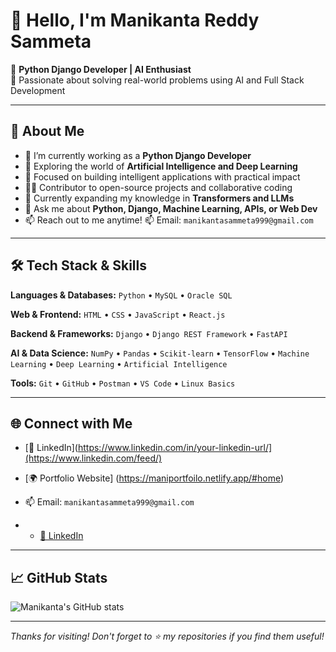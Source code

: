 # 👋 Hello, I'm Manikanta Reddy Sammeta

🚀 **Python Django Developer | AI Enthusiast**  
🎯 Passionate about solving real-world problems using AI and Full Stack Development

---

## 💼 About Me

- 🔭 I’m currently working as a **Python Django Developer**
- 🤖 Exploring the world of **Artificial Intelligence and Deep Learning**
- 🧠 Focused on building intelligent applications with practical impact
- 🧑‍💻 Contributor to open-source projects and collaborative coding
- 🌱 Currently expanding my knowledge in **Transformers and LLMs**
- 💬 Ask me about **Python, Django, Machine Learning, APIs, or Web Dev**
- 📫 Reach out to me anytime!   📫 Email: `manikantasammeta999@gmail.com`

---

## 🛠️ Tech Stack & Skills

**Languages & Databases:**
`Python` • `MySQL` • `Oracle SQL`

**Web & Frontend:**
`HTML` • `CSS` • `JavaScript` • `React.js`

**Backend & Frameworks:**
`Django` • `Django REST Framework` • `FastAPI`

**AI & Data Science:**
`NumPy` • `Pandas` • `Scikit-learn` • `TensorFlow` • `Machine Learning` • `Deep Learning` • `Artificial Intelligence`

**Tools:**
`Git` • `GitHub` • `Postman` • `VS Code` • `Linux Basics`

---

## 🌐 Connect with Me

- [🔗 LinkedIn](https://www.linkedin.com/in/your-linkedin-url/](https://www.linkedin.com/feed/)
- [🌍 Portfolio Website] (https://maniportfoilo.netlify.app/#home)
- 📫 Email: `manikantasammeta999@gmail.com`

- - [🔗 LinkedIn](https://www.linkedin.com/in/your-linkedin-url/)

---

## 📈 GitHub Stats

![Manikanta's GitHub stats](https://github-readme-stats.vercel.app/api?username=yourusername&show_icons=true&theme=radical)

---

_Thanks for visiting! Don't forget to ⭐ my repositories if you find them useful!_
